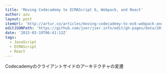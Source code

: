 ```yaml
---
title: 'Moving Codecademy to ECMAScript 6, Webpack, and React'
author: azu
layout: post
itemUrl: 'http://artur.co/articles/moving-codecademy-to-es6-webpack-and-react/'
editJSONPath: 'https://github.com/jser/jser.info/edit/gh-pages/data/2015/03/index.json'
date: '2015-03-19T06:41:13Z'
tags:
  - JavaScript
  - ECMAScript
  - React
---
```

Codecademyのクライアントサイドのアーキテクチャの変遷
